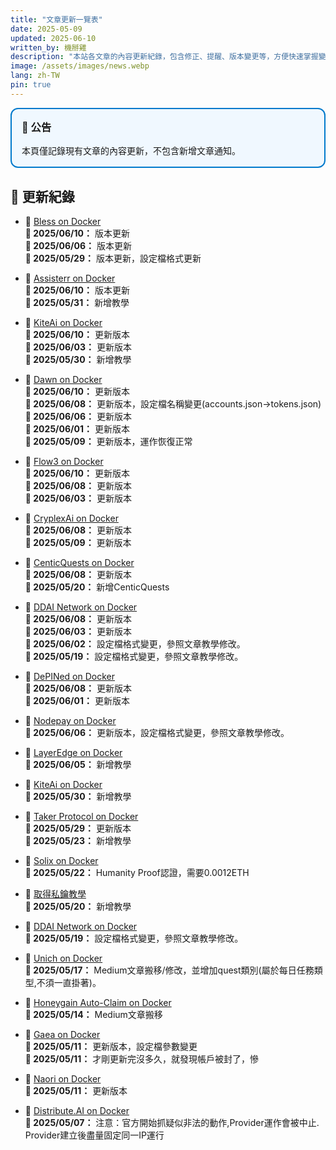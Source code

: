 ```yaml
---
title: "文章更新一覽表"
date: 2025-05-09
updated: 2025-06-10
written_by: 機掰雞
description: "本站各文章的內容更新紀錄，包含修正、提醒、版本變更等，方便快速掌握變動內容。"
image: /assets/images/news.webp
lang: zh-TW
pin: true
---
```

<div style="border: 2px solid #007acc; padding: 1rem; border-radius: 0.75rem; background-color: #f0f8ff; margin-bottom: 1.5rem;">
  <h3 style="margin-top: 0;">📢 公告</h3>
  <p style="margin: 0.5rem 0 0 0;">本頁僅記錄現有文章的內容更新，不包含新增文章通知。</p>
</div>

## 📅 更新紀錄
- 📝 [Bless on Docker](/posts/Bless-on-Docker/)  
  **📅 2025/06/10：** 版本更新  
  **📅 2025/06/06：** 版本更新  
  **📅 2025/05/29：** 版本更新，設定檔格式更新

- 📝 [Assisterr on Docker](/posts/Assisterr-on-Docker/)  
  **📅 2025/06/10：** 版本更新  
  **📅 2025/05/31：** 新增教學

- 📝 [KiteAi on Docker](/posts/KiteAi-on-Docker/)  
  **📅 2025/06/10：** 更新版本  
  **📅 2025/06/03：** 更新版本  
  **📅 2025/05/30：** 新增教學

- 📝 [Dawn on Docker](/posts/Dawn-on-Docker/)  
  **📅 2025/06/10：** 更新版本  
  **📅 2025/06/08：** 更新版本，設定檔名稱變更(accounts.json->tokens.json)  
  **📅 2025/06/06：** 更新版本  
  **📅 2025/06/01：** 更新版本  
  **📅 2025/05/09：** 更新版本，運作恢復正常

- 📝 [Flow3 on Docker](/posts/Flow3-on-Docker/)  
  **📅 2025/06/10：** 更新版本   
  **📅 2025/06/08：** 更新版本   
  **📅 2025/06/03：** 更新版本

- 📝 [CryplexAi on Docker](/posts/CryplexAi-on-Docker/)  
  **📅 2025/06/08：** 更新版本  
  **📅 2025/05/09：** 更新版本

- 📝 [CenticQuests on Docker](/posts/CenticQuests-on-Docker/)  
  **📅 2025/06/08：** 更新版本  
  **📅 2025/05/20：** 新增CenticQuests

- 📝 [DDAI Network on Docker](/posts/DDAI-Network-on-Docker/)  
  **📅 2025/06/08：** 更新版本   
  **📅 2025/06/03：** 更新版本  
  **📅 2025/06/02：** 設定檔格式變更，參照文章教學修改。  
  **📅 2025/05/19：** 設定檔格式變更，參照文章教學修改。

- 📝 [DePINed on Docker](/posts/DePINed-on-Docker/)  
  **📅 2025/06/08：** 更新版本   
  **📅 2025/06/01：** 更新版本



- 📝 [Nodepay on Docker](/posts/Nodepay-on-Docker/)    
  **📅 2025/06/06：** 更新版本，設定檔格式變更，參照文章教學修改。

- 📝 [LayerEdge on Docker](/posts/LayerEdge-on-Docker/)    
  **📅 2025/06/05：** 新增教學





- 📝 [KiteAi on Docker](/posts/KiteAi-on-Docker/)  
  **📅 2025/05/30：** 新增教學

- 📝 [Taker Protocol on Docker](/posts/Taker-Protocol-on-Docker/)  
  **📅 2025/05/29：** 更新版本  
  **📅 2025/05/23：** 新增教學  

- 📝 [Solix on Docker](/posts/Solix-on-Docker/)   
  **📅 2025/05/22：** Humanity Proof認證，需要0.0012ETH
 
- 📝 [取得私鑰教學](/posts/Get-Your-Private-Key/)  
  **📅 2025/05/20：** 新增教學
 
- 📝 [DDAI Network on Docker](/posts/DDAI-Network-on-Docker/)  
  **📅 2025/05/19：** 設定檔格式變更，參照文章教學修改。

- 📝 [Unich on Docker](/posts/Unich-on-Docker/)  
  **📅 2025/05/17：** Medium文章搬移/修改，並增加quest類別(屬於每日任務類型,不須一直掛著)。

- 📝 [Honeygain Auto-Claim on Docker](/posts/Honeygain-Claim-Bot-on-Docker/)  
  **📅 2025/05/14：** Medium文章搬移  
  
- 📝 [Gaea on Docker](/posts/Gaea-on-Docker/)  
  **📅 2025/05/11：** 更新版本，設定檔參數變更  
  **📅 2025/05/11：** 才剛更新完沒多久，就發現帳戶被封了，慘

- 📝 [Naori on Docker](/posts/Naoris-on-Docker/)  
  **📅 2025/05/11：** 更新版本
 


- 📝 [Distribute.AI on Docker](/posts/DistributeAI-on-Docker)  
  **📅 2025/05/07：** 注意：官方開始抓疑似非法的動作,Provider運作會被中止. Provider建立後盡量固定同一IP運行  
